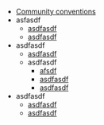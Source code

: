 * [Community conventions](/en/)
* asfasdf
  * [asdfasdf](en/one)
  * [asdfasdf](data-structure/string/)
* asdfasdf
  * [asdfasdf](algorithm/dynamic/)
  * asdfasdf
    * [afsdf](algorithm/math/)
    * [asdfasdf](algorithm/bit/)
    * [asdfasdf](algorithm/other/)
* asdfasdf
  * [asdfasdf](weekly/121/)
  * [asdfasdf](weekly/122/)